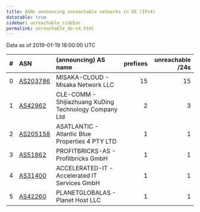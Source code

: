 ```yaml
---
title: ASNs announcing unreachable networks in DE (IPv4)
datatable: true
sidebar: unreachable_sidebar
permalink: unreachable_de-v4.html
---
```


Data as of 2019-01-19 18:00:00 UTC


<div class="datatable-begin"></div>

|   # | ASN                                      | (announcing) AS name                                  |   prefixes |   unreachable /24s |
|----:|:-----------------------------------------|:------------------------------------------------------|-----------:|-------------------:|
|   0 | [AS203786](unreachable_AS203786-v4.html) | MISAKA-CLOUD - Misaka Network LLC                     |         15 |                 15 |
|   1 | [AS42962](unreachable_AS42962-v4.html)   | CLE-COMM - Shijiazhuang XuDing Technology Company Ltd |          2 |                  3 |
|   2 | [AS205158](unreachable_AS205158-v4.html) | ASATLANTIC - Atlantic Blue Properties 4 PTY LTD       |          1 |                  1 |
|   3 | [AS51862](unreachable_AS51862-v4.html)   | PROFITBRICKS-AS - Profitbricks GmbH                   |          1 |                  1 |
|   4 | [AS31400](unreachable_AS31400-v4.html)   | ACCELERATED-IT - Accelerated IT Services GmbH         |          1 |                  1 |
|   5 | [AS42260](unreachable_AS42260-v4.html)   | PLANETGLOBALAS - Planet Host LLC                      |          1 |                  1 |

<div class="datatable-end"></div>